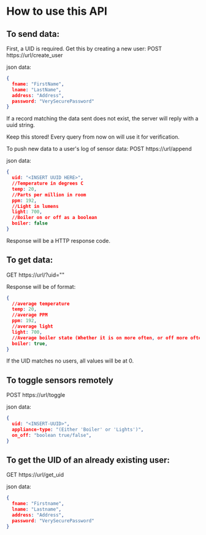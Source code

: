 # How to use this API

## To send data:
First, a UID is required. Get this by creating a new user:
POST https://url/create_user

json data:
```json
{
  fname: "FirstName",
  lname: "LastName",
  address: "Address",
  password: "VerySecurePassword"
}
```
If a record matching the data sent does not exist, the server will reply with a uuid string.

Keep this stored! Every query from now on will use it for verification.

To push new data to a user's log of sensor data:
POST https://url/append

json data:
```json
{
  uid: "<INSERT UUID HERE>",   
  //Temperature in degrees C
  temp: 20,
  //Parts per million in room
  ppm: 192,
  //Light in lumens
  light: 700,
  //Boiler on or off as a boolean
  boiler: false
}
```
Response will be a HTTP response code.
## To get data:
GET https://url/?uid="<INSERT UUID>"

Response will be of format:
```json
{
  //average temperature
  temp: 20,
  //average PPM
  ppm: 192,
  //average light
  light: 700, 
  //Average boiler state (Whether it is on more often, or off more often.)
  boiler: true,
}
```
If the UID matches no users, all values will be at 0.

## To toggle sensors remotely
POST https://url/toggle

json data:
```json
{
  uid: "<INSERT-UUID>",
  appliance-type: "(Either 'Boiler' or 'Lights')",
  on_off: "boolean true/false",
}
```

## To get the UID of an already existing user:
GET https://url/get_uid

json data:
```json
{
  fname: "Firstname",
  lname: "Lastname",
  address: "Address", 
  password: "VerySecurePassword"
}
```
